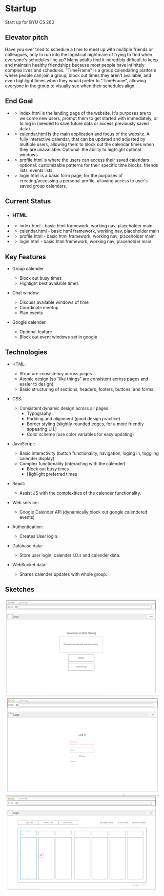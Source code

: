 # Startup
Start up for BYU CS 260

## Elevator pitch
Have you ever tried to schedule a time to meet up with multiple friends or colleagues, only to run into the logistical nightmare of trying to find when everyone's schedules line up? Many adults find it incredibly difficult to keep and maintain healthy friendships because most people have infinitely complex lives and schedules. "TimeFrame" is a group calendaring platform where people can join a group, block out times they aren't available, and even highlight times when they would prefer to "TimeFrame", allowing everyone in the group to visually see when their schedules align.

## End Goal
* * index.html is the landing page of the website. It's purposes are to welcome new users, prompt them to get started with immediately, or to log in (needed to save future data or access previously saved data).
* * calendar.html is the main application and focus of the website. A fully interactive calendar, that can be updated and adjusted by multiple users, allowing them to block out the calendar times when they are unavailable.
Optional: the ability to highlight optimal windows.
* * profile.html is where the users can access their saved calendars
optional: customizable patterns for their specific time blocks. friends lists. events lists.
* * login.html is a basic form page, for the purposes of creating/accessing a personal profile, allowing access to user's saved group calendars. 

## Current Status
* ### HTML
* * index.html - basic html framework, working nav, placeholder main
* * calendar.html - basic html framework, working nav, placeholder main
* * profile.html - basic html framework, working nav, placeholder main
* * login.html - basic html framework, working nav, placeholder main

## Key Features
* Group calender
  * Block out busy times
  * Highlight best available times

* Chat window
  * Discuss available windows of time
  * Coordinate meetup
  * Plan events

* Google calender
  * Optional feature
  * Block out event windows set in google

## Technologies
* HTML:
    * Structure consistency across pages
    * Atomic design (so "like things" are consistent across pages and easier to design)
    * Basic structuring of sections, headers, footers, buttons, and forms.

* CSS:
    * Consistent dynamic design across all pages
        * Typography
        * Padding and alignment (good design practice)
        * Border styling (slightly rounded edges, for a more friendly appearing U.I.)
        * Color scheme (use color variables for easy updating)

* JavaScript:
     * Basic interactivity (button functionality, navigation, loging in, toggling calender display)
     * Complex functionality (interacting with the calender)
        * Block out busy times
        * Highlight preferred times

* React:
    * Assist JS with the complexities of the calender functionality.

* Web service:
    * Google Calender API (dynamically block out google calendered events)

* Authentication: 
    * Creates User login.

* Database data: 
    * Store user login, calender I.D.s and calender data.

* WebSocket data:
    * Shares calender updates with whole group.

## Sketches
![Screenshot of startup landing page wireframe.](images\startup-home.png)
![Screenshot of startup login page wireframe.](images\startup-login.png)
![Screenshot of startup main application (calender) wireframe.](images\startup-calander.png)